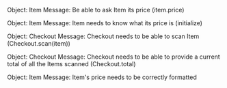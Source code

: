 Object: Item
Message: Be able to ask Item its price (item.price)

Object: Item
Message: Item needs to know what its price is (initialize)

Object: Checkout
Message: Checkout needs to be able to scan Item (Checkout.scan(item))

Object: Checkout
Message: Checkout needs to be able to provide a current total of all the Items
scanned (Checkout.total)

Object: Item
Message: Item's price needs to be correctly formatted
